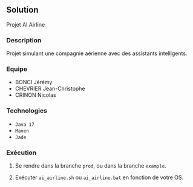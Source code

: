 ## Solution
Projet AI Airline

### Description 
Projet simulant une compagnie aérienne avec
des assistants intelligents.

### Equipe
- BONCI Jérémy
- CHEVRIER Jean-Christophe
- CRINON Nicolas

### Technologies
- `Java 17` 
- `Maven` 
- `Jade`

### Exécution
1. Se rendre dans la branche `prod`, ou dans la branche `example`.

2. Exécuter `ai_airline.sh` ou `ai_airline.bat` en fonction de votre
OS.